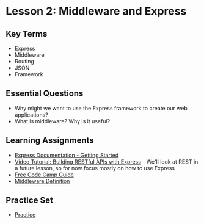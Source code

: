 # Lesson 2: Middleware and Express

## Key Terms
+ Express
+ Middleware
+ Routing
+ JSON
+ Framework

## Essential Questions

+ Why might we want to use the Express framework to create our web applications?
+ What is middleware? Why is it useful?

## Learning Assignments
+ [Express Documentation - Getting Started](https://expressjs.com/en/starter/installing.html)
+ [Video Tutorial: Building RESTful APIs with Express](https://www.youtube.com/watch?v=pKd0Rpw7O48) - We'll look at REST in a future lesson, so for now focus mostly on how to use Express
+ [Free Code Camp Guide](https://guide.freecodecamp.org/nodejs/express/)
+ [Middleware Definition](https://developer.mozilla.org/en-US/docs/Glossary/Middleware)

## Practice Set
+ [Practice](./practice)
